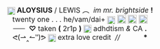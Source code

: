 <div style="text-align:center"><span style="font-size:12pt; text-align:center"><img alt="" height="20" src="https://i.imgur.com/bHc3FBq.gif" style="height:auto; vertical-align:middle; width:18px" width="20" />&nbsp;<b>ALOYSIUS</b>&nbsp;/ LEWIS ︵&nbsp;&nbsp;<i>im&nbsp;</i><i>mr. brightside</i>&nbsp;<b>!</b><br />
twenty one . . . he/vam/dai+&nbsp;<img alt="" height="20" src="https://64.media.tumblr.com/d8de2eab846f711051239bbf56a2c810/801c7a25f627675c-d2/s75x75_c1/63ccc5101b057c8faef67f6224b32caf44093368.gif" style="height:auto; vertical-align:middle; width:18px" width="20" />&nbsp;<img alt="" height="27" src="https://i.postimg.cc/jSHDWkt4/Untitled512-20220917095323.png" style="height:20px; margin-top:-3px; vertical-align:middle; width:20px" width="27" />&nbsp;<img alt="" height="27" src="https://i.postimg.cc/PqZnfBHd/Untitled512-20220917093726.png" style="font-size:12pt; height:20px; margin-top:-3px; vertical-align:middle; width:20px" width="27" />&nbsp;<img alt="" height="27" src="https://i.postimg.cc/Rqrcm6LS/Untitled512-20220917100652.png" style="font-size:12pt; height:20px; margin-top:-3px; vertical-align:middle; width:20px" width="27" /><br />
<s>&nbsp; &nbsp; &nbsp;&nbsp;</s>&nbsp;&nbsp;<b>♡</b>&nbsp;taken&nbsp;<b>(</b>&nbsp;2r1p&nbsp;<b>)</b>&nbsp;<img alt="" height="20" src="https://64.media.tumblr.com/0a559dc4e569f35a52011ace51a17924/c6558c51d618e17f-39/s75x75_c1/04bcac8e3e45eed4e1a8de82e72ae74479598793.gif" style="height:auto; vertical-align:middle; width:18px" width="20" />&nbsp;adhdtism&nbsp;<i>&amp;</i>&nbsp;CA&nbsp;<b>.</b></span><br style="font-size:14px;text-align:center" />
<span style="font-size:12pt; text-align:center">ᕙ(⇀‸↼‶)ᕗ&nbsp;<img alt="" height="20" src="https://64.media.tumblr.com/94e70f3d9ed2a72c83cdc28157bd499b/tumblr_inline_p7mgka5SfS1qdlkyg_75sq.gif" style="height:auto; vertical-align:middle; width:18px" width="20" />&nbsp;extra love&nbsp;<a href="https://www.quotev.com/kleenexbox" style="text-decoration:none">credit</a>&nbsp;&nbsp;<i>//</i>&nbsp;&nbsp;</span><span style="font-size:16px; text-align:center"><a href="www.youtube-nocookie.com/embed/pvIJyRkS9y0"><img src="https://i.imgur.com/Qhrvq1Y.png" width="40" height="10" border="0"></a>&nbsp;<b>*</b></span></div>
